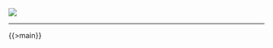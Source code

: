 [![](https://img.shields.io/github/workflow/status/kaskadi/action-cc-reporter/generate-docs?label=docs&logo=read-the-docs)](https://github.com/kaskadi/action-cc-reporter/actions?query=workflow%3Agenerate-docs)

****

{{>main}}